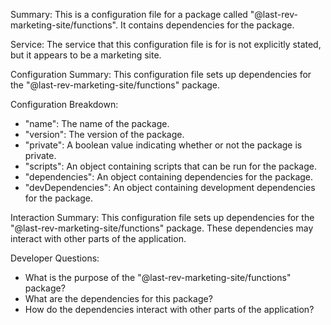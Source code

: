 Summary:
This is a configuration file for a package called "@last-rev-marketing-site/functions". It contains dependencies for the package.

Service:
The service that this configuration file is for is not explicitly stated, but it appears to be a marketing site.

Configuration Summary:
This configuration file sets up dependencies for the "@last-rev-marketing-site/functions" package.

Configuration Breakdown:
- "name": The name of the package.
- "version": The version of the package.
- "private": A boolean value indicating whether or not the package is private.
- "scripts": An object containing scripts that can be run for the package.
- "dependencies": An object containing dependencies for the package.
- "devDependencies": An object containing development dependencies for the package.

Interaction Summary:
This configuration file sets up dependencies for the "@last-rev-marketing-site/functions" package. These dependencies may interact with other parts of the application.

Developer Questions:
- What is the purpose of the "@last-rev-marketing-site/functions" package?
- What are the dependencies for this package?
- How do the dependencies interact with other parts of the application?